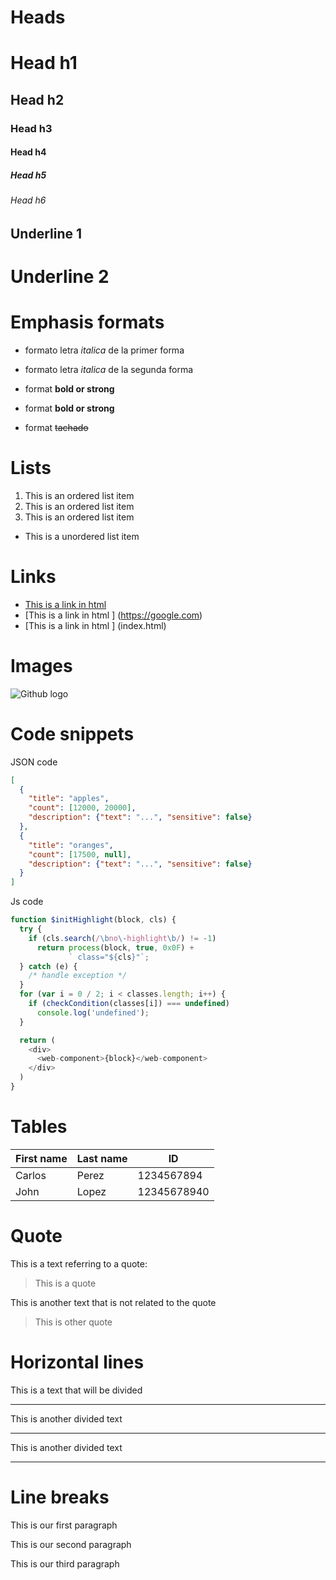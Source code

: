 # Heads

# Head h1
## Head h2
### Head h3
#### Head h4
##### Head h5
###### Head h6

Underline 1
-----------

Underline 2
===========
# Emphasis formats

- formato letra *italica* de la primer forma

- formato letra _italica_ de la segunda forma

- format **bold or strong**
- format ____bold or strong____
- format ~~tachado~~

# Lists
1. This is an ordered list item
2. This is an ordered list item
3. This is an ordered list item
- This is a unordered list item

# Links
- <a href="https://google.com"> This is a link in html </a>
- [This is a link in html ] (https://google.com)
- [This is a link in html ] (index.html)


# Images
![Github logo](https://cdn-icons-png.flaticon.com/512/25/25231.png)


# Code snippets
JSON code
```JSON
[
  {
    "title": "apples",
    "count": [12000, 20000],
    "description": {"text": "...", "sensitive": false}
  },
  {
    "title": "oranges",
    "count": [17500, null],
    "description": {"text": "...", "sensitive": false}
  }
]


```

Js code

```Javascript
function $initHighlight(block, cls) {
  try {
    if (cls.search(/\bno\-highlight\b/) != -1)
      return process(block, true, 0x0F) +
             ` class="${cls}"`;
  } catch (e) {
    /* handle exception */
  }
  for (var i = 0 / 2; i < classes.length; i++) {
    if (checkCondition(classes[i]) === undefined)
      console.log('undefined');
  }

  return (
    <div>
      <web-component>{block}</web-component>
    </div>
  )
}

```


# Tables
| First name | Last name | ID |
|------------|-----------|------|
|Carlos|Perez|1234567894|
|John|Lopez|12345678940|

# Quote

This is a text referring to a quote:
> This is a quote

This is another text that is not related to the quote
> This is other quote

# Horizontal lines
This is a text that will be divided

---

This is another divided text
***

This is another divided text
___

# Line breaks
This is our first paragraph

This is our second paragraph

This is our third paragraph 